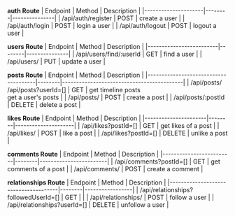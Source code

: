 **auth Route**
| Endpoint | Method | Description |
|---------------------|--------|---------------|
| /api/auth/register | POST | create a user |
| /api/auth/login | POST | login a user |
| /api/auth/logout | POST | logout a user |

**users Route**
| Endpoint | Method | Description |
|-------------------------|--------|---------------|
| /api/users/find/:userId | GET | find a user |
| /api/users/ | PUT | update a user |

**posts Route**
| Endpoint | Method | Description |
|--------------------------------------|--------|-------------------------------------------|
| /api/posts/<br> /api/posts?userId=[] | GET | get timeline posts<br> get a user's posts |
| /api/posts/ | POST | create a post |
| /api/posts/:postId | DELETE | delete a post |

**likes Route**
| Endpoint | Method | Description |
|----------------------|--------|---------------------|
| /api/likes?postId=[] | GET | get likes of a post |
| /api/likes/ | POST | like a post |
| /api/likes?postId=[] | DELETE | unlike a post |

**comments Route**
| Endpoint | Method | Description |
|-------------------------|--------|------------------------|
| /api/comments?postId=[] | GET | get comments of a post |
| /api/comments/ | POST | create a comment |

**relationships Route**
| Endpoint | Method | Description |
|--------------------------------------|--------|-----------------|
| /api/relationships?followedUserId=[] | GET | |
| /api/relationships/ | POST | follow a user |
| /api/relationships?userId=[] | DELETE | unfollow a user |
